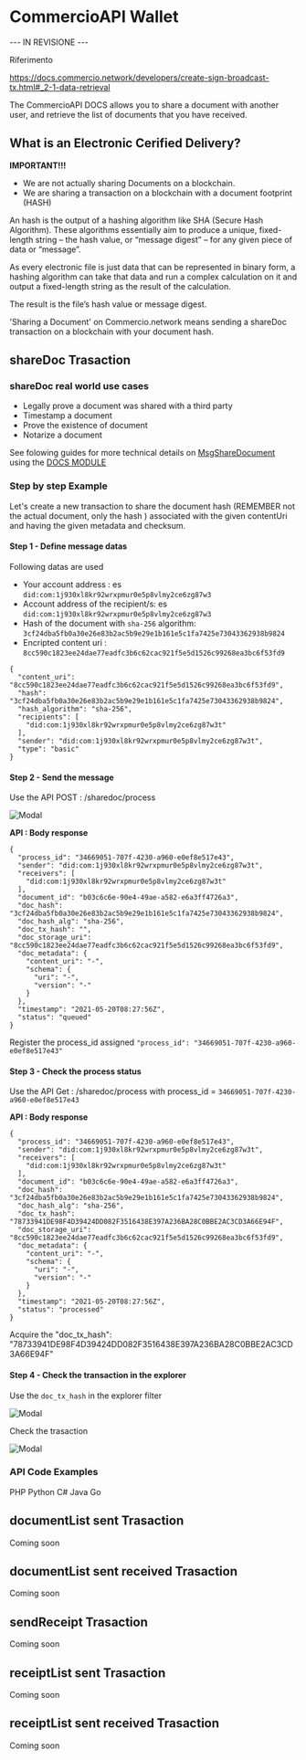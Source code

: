 # CommercioAPI Wallet 
<!-- npm run docs:serve  -->


--- IN REVISIONE --- 


Riferimento 


https://docs.commercio.network/developers/create-sign-broadcast-tx.html#_2-1-data-retrieval

The  CommercioAPI DOCS allows you to share a document with another user, and retrieve the list of documents that you have received.


## What is an Electronic Cerified Delivery?

**IMPORTANT!!!**

* We are not actually sharing Documents on a blockchain. 
* We are sharing a transaction on a blockchain with a document footprint (HASH) 

An hash is the output of a hashing algorithm like SHA (Secure Hash Algorithm). These algorithms essentially aim to produce a unique, fixed-length string – the hash value, or “message digest” – for any given piece of data or “message”. 

As every electronic file is just data that can be represented in binary form, a hashing algorithm can take that data and run a complex calculation on it and output a fixed-length string as the result of the calculation. 

The result is the file’s hash value or message digest.

'Sharing a Document' on Commercio.network means sending a shareDoc transaction on a blockchain with your document hash.


## shareDoc Trasaction

### shareDoc real world use cases

* Legally prove a document was shared with a third party
* Timestamp a document 
* Prove the existence of document 
* Notarize a document  


See folowing guides for more technical details on  <a href="/x/documents/#sending-a-document">MsgShareDocument</a> using the <a href="/x/documents/#docs">DOCS MODULE</a>


### Step by step Example

Let's create a new transaction to share the document hash (REMEMBER not the actual document, only the hash ) associated with the given contentUri and having the given metadata and checksum. 

#### Step 1 - Define message datas 

Following datas are used  
* Your account address : es `did:com:1j930xl8kr92wrxpmur0e5p8vlmy2ce6zg87w3`
* Account address of the recipient/s: es `did:com:1j930xl8kr92wrxpmur0e5p8vlmy2ce6zg87w3`
* Hash of the document with `sha-256` algorithm: `3cf24dba5fb0a30e26e83b2ac5b9e29e1b161e5c1fa7425e73043362938b9824`
* Encripted content uri : `8cc590c1823ee24dae77eadfc3b6c62cac921f5e5d1526c99268ea3bc6f53fd9`

```
{
  "content_uri": "8cc590c1823ee24dae77eadfc3b6c62cac921f5e5d1526c99268ea3bc6f53fd9",
  "hash": "3cf24dba5fb0a30e26e83b2ac5b9e29e1b161e5c1fa7425e73043362938b9824",
  "hash_algorithm": "sha-256",
  "recipients": [
    "did:com:1j930xl8kr92wrxpmur0e5p8vlmy2ce6zg87w3t"
  ],
  "sender": "did:com:1j930xl8kr92wrxpmur0e5p8vlmy2ce6zg87w3t",
  "type": "basic"
}
```

#### Step 2 - Send the message 

Use the API POST : /sharedoc/process 

![Modal](./sharedoc_post.png)

**API : Body response**

```
{
  "process_id": "34669051-707f-4230-a960-e0ef8e517e43",
  "sender": "did:com:1j930xl8kr92wrxpmur0e5p8vlmy2ce6zg87w3t",
  "receivers": [
    "did:com:1j930xl8kr92wrxpmur0e5p8vlmy2ce6zg87w3t"
  ],
  "document_id": "b03c6c6e-90e4-49ae-a582-e6a3ff4726a3",
  "doc_hash": "3cf24dba5fb0a30e26e83b2ac5b9e29e1b161e5c1fa7425e73043362938b9824",
  "doc_hash_alg": "sha-256",
  "doc_tx_hash": "",
  "doc_storage_uri": "8cc590c1823ee24dae77eadfc3b6c62cac921f5e5d1526c99268ea3bc6f53fd9",
  "doc_metadata": {
    "content_uri": "-",
    "schema": {
      "uri": "-",
      "version": "-"
    }
  },
  "timestamp": "2021-05-20T08:27:56Z",
  "status": "queued"
}
``` 
Register the  process_id assigned `"process_id": "34669051-707f-4230-a960-e0ef8e517e43"`


#### Step 3 - Check the process status 

Use the API Get : /sharedoc/process with process_id = `34669051-707f-4230-a960-e0ef8e517e43`


**API : Body response**

``` 
{
  "process_id": "34669051-707f-4230-a960-e0ef8e517e43",
  "sender": "did:com:1j930xl8kr92wrxpmur0e5p8vlmy2ce6zg87w3t",
  "receivers": [
    "did:com:1j930xl8kr92wrxpmur0e5p8vlmy2ce6zg87w3t"
  ],
  "document_id": "b03c6c6e-90e4-49ae-a582-e6a3ff4726a3",
  "doc_hash": "3cf24dba5fb0a30e26e83b2ac5b9e29e1b161e5c1fa7425e73043362938b9824",
  "doc_hash_alg": "sha-256",
  "doc_tx_hash": "78733941DE98F4D39424DD082F3516438E397A236BA28C0BBE2AC3CD3A66E94F",
  "doc_storage_uri": "8cc590c1823ee24dae77eadfc3b6c62cac921f5e5d1526c99268ea3bc6f53fd9",
  "doc_metadata": {
    "content_uri": "-",
    "schema": {
      "uri": "-",
      "version": "-"
    }
  },
  "timestamp": "2021-05-20T08:27:56Z",
  "status": "processed"
}
```

Acquire the  "doc_tx_hash": "78733941DE98F4D39424DD082F3516438E397A236BA28C0BBE2AC3CD3A66E94F"

#### Step 4  - Check the transaction in the explorer 
 
Use the `doc_tx_hash`  in the explorer filter  

![Modal](./explorer_check_transaction.png)

Check the trasaction

![Modal](./explorer_transaction_doc_tx_hash.png)



### API Code Examples


PHP Python C# Java Go


## documentList sent Trasaction
Coming soon 

## documentList sent received Trasaction
Coming soon 


## sendReceipt Trasaction

Coming soon 

## receiptList sent Trasaction
Coming soon 

## receiptList sent received Trasaction
Coming soon 
